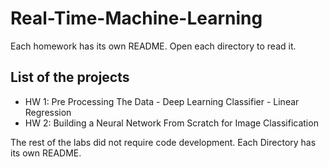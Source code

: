 # Real-Time-Machine-Learning

Each homework has its own README. Open each directory to read it.

## List of the projects

- HW 1: Pre Processing The Data - Deep Learning Classifier - Linear Regression
- HW 2: Building a Neural Network From Scratch for Image Classification

The rest of the labs did not require code development.
Each Directory has its own README.
